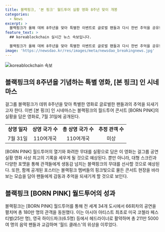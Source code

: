 ```yaml
---
title: 블랙핑크, '본 핑크' 월드투어 실황 영화 8주년 맞이 개봉
categories:
  - News
excerpt: >
  블랙핑크가 올해 데뷔 8주년을 맞아 특별한 이벤트로 글로벌 팬들과 다시 한번 추억을 공유한다. '블랙핑크 월드 투어 [본 핑크] 인 시네마스'는 공연의 실황을 가장 생동감 있게 전달하는 영화로, 110여개국에서 상영될 예정이다. 이 영화는 사상 최고 기록을 세운 걸그룹의 공연을 다양한 포맷으로 즐길 수 있는 특별한 경험을 선사할 것으로 기대된다. 함께 공개된 포스터는 네 멤버가 팬들을 향해 바라보는 모습으로, 지난 추억을 다시금 떠올리게 하며 팬들의 심박수를 높인다. 이 외에도 블랙핑크는 전 세계 투어로 34개 도시에서 66회차의 공연을 펼치며 180만 관객을 동원하며 '월드 클래스'의 위상을 입증했다.
feature_text: >
  ## koreablockchain 실시간 뉴스 속보입니다.

  블랙핑크가 올해 데뷔 8주년을 맞아 특별한 이벤트로 글로벌 팬들과 다시 한번 추억을 공유한다. '블랙핑크 월드 투어 [본 핑크] 인 시네마스'는 공연의 실황을 가장 생동감 있게 전달하는 영화로, 110여개국에서 상영될 예정이다. 이 영화는 사상 최고 기록을 세운 걸그룹의 공연을 다양한 포맷으로 즐길 수 있는 특별한 경험을 선사할 것으로 기대된다. 함께 공개된 포스터는 네 멤버가 팬들을 향해 바라보는 모습으로, 지난 추억을 다시금 떠올리게 하며 팬들의 심박수를 높인다. 이 외에도 블랙핑크는 전 세계 투어로 34개 도시에서 66회차의 공연을 펼치며 180만 관객을 동원하며 '월드 클래스'의 위상을 입증했다.
image: 'https://newsdao.kr/res/images/meta/newsdao_breakingnews.jpg'
---
```


<p><img src="https://newsdao.kr/res/images/meta/newsdao_breakingnews.jpg" alt="koreablockchain 속보" /></p>

<h2 data-ke-size="size26">블랙핑크의 8주년을 기념하는 특별 영화, [본 핑크] 인 시네마스</h2>

<p data-ke-size="size16">걸그룹 블랙핑크가 데뷔 8주년을 맞아 특별한 영화로 글로벌한 팬들과의 추억을 되새기고자 한다. 이번 [본 핑크] 인 시네마스는 블랙핑크의 월드투어 콘서트 [BORN PINK]의 실황을 담은 영화로, 7월 31일에 공개된다.</p>

<table>
  <tbody>
    <tr>
      <td style="text-align: center;"><strong>상영 일자</strong></td>
      <td style="text-align: center;"><strong>상영 국가 수</strong></td>
      <td style="text-align: center;"><strong>총 상영 국가 수</strong></td>
      <td style="text-align: center;"><strong>추정 관객 수</strong></td>
    </tr>
    <tr>
      <td style="text-align: center;">7월 31일</td>
      <td style="text-align: center;">110여개국</td>
      <td style="text-align: center;">110여개국</td>
      <td style="text-align: center;">미상</td>
    </tr>
  </tbody>
</table>

<p data-ke-size="size16">[BORN PINK] 월드투어의 열기와 화려한 무대를 실황으로 담은 이 영화는 걸그룹 공연 실황 영화 사상 최고의 기록을 세우게 될 것으로 예상된다. 뿐만 아니라, 대형 스크린과 다양한 포맷을 통해 관객들에게 생동감 넘치는 블랙핑크의 무대를 선사할 것으로 예상된다. 또한, 함께 공개된 포스터는 블랙핑크 멤버들의 핑크빛으로 물든 콘서트 현장을 바라보는 모습을 담아 팬들에게 감동과 추억을 되새기게 할 것으로 보인다.</p>

<h2 data-ke-size="size26">블랙핑크 [BORN PINK] 월드투어의 성과</h2>

<p data-ke-size="size16">블랙핑크는 [BORN PINK] 월드투어를 통해 전 세계 34개 도시에서 66회차의 공연을 펼치며 총 180만 명의 관객을 동원했다. 이는 아시아 아티스트 최초로 미국 코첼라 페스티벌(25만 명), 영국 하이드파크(6.5명) 등에서 헤드라이너로 활약하며 총 211만 5000여 명의 음악 팬들과 교감하며 '월드 클래스'의 위상을 이루었다.</p>

